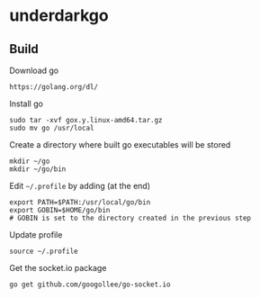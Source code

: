 # underdarkgo

## Build
Download go
```
https://golang.org/dl/
```
Install go
```
sudo tar -xvf gox.y.linux-amd64.tar.gz
sudo mv go /usr/local
```
Create a directory where built go executables will be stored
```
mkdir ~/go
mkdir ~/go/bin
```
Edit `~/.profile` by adding (at the end)
```
export PATH=$PATH:/usr/local/go/bin
export GOBIN=$HOME/go/bin
# GOBIN is set to the directory created in the previous step
```
Update profile
```
source ~/.profile
```
Get the socket.io package
```
go get github.com/googollee/go-socket.io
```
